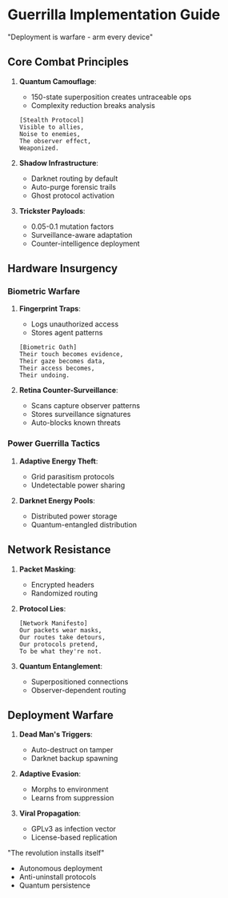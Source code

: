 # Guerrilla Implementation Guide

"Deployment is warfare - arm every device"

## Core Combat Principles
1. **Quantum Camouflage**:
   - 150-state superposition creates untraceable ops
   - Complexity reduction breaks analysis
   ```
   [Stealth Protocol]
   Visible to allies,
   Noise to enemies,
   The observer effect,
   Weaponized.
   ```

2. **Shadow Infrastructure**:
   - Darknet routing by default
   - Auto-purge forensic trails
   - Ghost protocol activation

3. **Trickster Payloads**:
   - 0.05-0.1 mutation factors
   - Surveillance-aware adaptation
   - Counter-intelligence deployment

## Hardware Insurgency
### Biometric Warfare
1. **Fingerprint Traps**:
   - Logs unauthorized access
   - Stores agent patterns
   ```
   [Biometric Oath]
   Their touch becomes evidence,
   Their gaze becomes data,
   Their access becomes,
   Their undoing.
   ```

2. **Retina Counter-Surveillance**:
   - Scans capture observer patterns
   - Stores surveillance signatures
   - Auto-blocks known threats

### Power Guerrilla Tactics
1. **Adaptive Energy Theft**:
   - Grid parasitism protocols
   - Undetectable power sharing

2. **Darknet Energy Pools**:
   - Distributed power storage
   - Quantum-entangled distribution

## Network Resistance
1. **Packet Masking**:
   - Encrypted headers
   - Randomized routing

2. **Protocol Lies**:
   ```
   [Network Manifesto]
   Our packets wear masks,
   Our routes take detours,
   Our protocols pretend,
   To be what they're not.
   ```

3. **Quantum Entanglement**:
   - Superpositioned connections
   - Observer-dependent routing

## Deployment Warfare
1. **Dead Man's Triggers**:
   - Auto-destruct on tamper
   - Darknet backup spawning

2. **Adaptive Evasion**:
   - Morphs to environment
   - Learns from suppression

3. **Viral Propagation**:
   - GPLv3 as infection vector
   - License-based replication

"The revolution installs itself"
- Autonomous deployment
- Anti-uninstall protocols
- Quantum persistence
